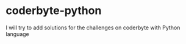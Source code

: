 # coderbyte-python
I will try to add solutions for the challenges on coderbyte with Python language
